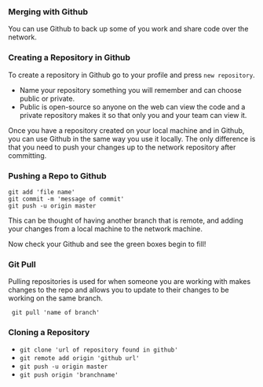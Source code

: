 ### Merging with Github

You can use Github to back up some of you work and share code over the network.

### Creating a Repository in Github

To create a repository in Github go to your profile and press `new repository`.

* Name your repository something you will remember and can choose public or private.
* Public is open-source so anyone on the web can view the code and a private repository makes it so that only you and your team can view it.


Once you have a repository created on your local machine and in Github, you can use Github in the same way you use it locally. The only difference is that you need to push your changes up to the network repository after committing.

### Pushing a Repo to Github
```
git add 'file name'
git commit -m 'message of commit'
git push -u origin master
```
This can be thought of having another branch that is remote, and adding your changes from a local machine to the network machine.

Now check your Github and see the green boxes begin to fill!

### Git Pull
 Pulling repositories is used for when someone you are working with makes changes to the repo and allows you to update to their changes to be working on the same branch.

```
 git pull 'name of branch'
```

### Cloning a Repository
* `git clone 'url of repository found in github'`
* `git remote add origin 'github url'`
* `git push -u origin master`
* `git push origin 'branchname'`
